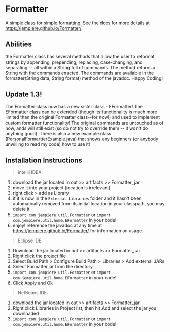 # Formatter

A simple class for simple formatting. See the docs for more details at https://jempiere.github.io/Formatter/.


## Abilities

the Formatter class has several methods that allow the user to reformat strings by appending, prepending, replacing, case-changing, and separating -- all within a String full of commands. The method returns a String with the commands enacted.
The commands are available in the formatter(String data, String format) method of the javadoc. Happy Coding!


## Update 1.3!

The Formatter class now has a new sister class - EFormatter! The EFormatter class can be extended (though its functionality is much more limited than the original Formatter class--for now!) and used to implement custom formatter functionality! The original commands are untouched as of now, ands will still exist (so do not try to override them -- it won't do anything good). There is also a new example class (PersonalFormartterExample.java) that shows any beginners (or anybody unwilling to read my code) how to use it!


## Installation Instructions

> intellij IDEA:
1. download the jar located in out >> artifacts >> Formatter_jar
2. move it into your project (location is irrelevant)
3. right click > add as Library
4. if it is now in the `External Libraries` folder and it hasn't been automatically removed from its initial location in your classpath, you may delete it
4. `import com.jempiere.util.Formatter` or `import com.jempiere.util.home.EFormatter` in your code!
5. enjoy! reference the javadoc at any time at https://jempiere.github.io/Formatter/ for information on usage.

> Eclipse IDE:
1. Download the jar located in out >> artifacts >> Formatter_jar
2. Right click the project file
3. Select Build Path > Configure Build Path > Libraries > Add external JARs
4. Select Formatter.jar from the directory
5. `import com.jempiere.util.Formatter` or `import com.jempiere.util.home.EFormatter` in your code!
6. Click Apply and Ok

> NetBeans IDE:
1. download the jar located in out >> artifacts >> Formatter_jar
2. Right click Libraries in Project list, then hit Add and select the jar you downloaded
3. `import com.jempiere.util.Formatter` or `import com.jempiere.util.home.EFormatter` in your code!
